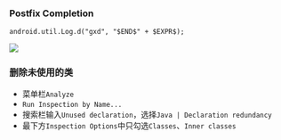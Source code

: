 ### Postfix Completion
`android.util.Log.d("gxd", "$END$" + $EXPR$);`

![](https://gitee.com/hysbtr/pic/raw/master/postfix_completion.gif)

### 删除未使用的类
* 菜单栏`Analyze`
* `Run Inspection by Name...`
* 搜索栏输入`Unused declaration`，选择`Java | Declaration redundancy`
* 最下方`Inspection Options`中只勾选`Classes`、`Inner classes`

